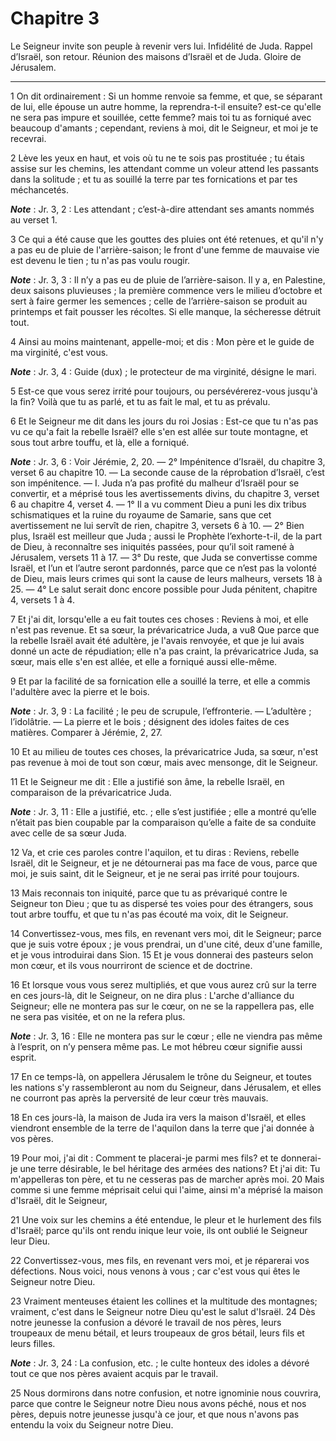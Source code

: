 # Chapitre 3

Le Seigneur invite son peuple à revenir vers lui.
Infidélité de Juda.
Rappel d’Israël, son retour.
Réunion des maisons d’Israël et de Juda.
Gloire de Jérusalem.

***

1 On dit ordinairement : Si un homme renvoie sa femme, et que, se séparant de lui, elle épouse un autre homme, la reprendra-t-il ensuite? est-ce qu'elle ne sera pas impure et souillée, cette femme? mais toi tu as forniqué avec beaucoup d'amants ; cependant, reviens à moi, dit le Seigneur, et moi je te recevrai.


2 Lève les yeux en haut, et vois où tu ne te sois pas prostituée ; tu étais assise sur les chemins, les attendant comme un voleur attend les passants dans la solitude ; et tu as souillé la terre par tes fornications et par tes méchancetés.

***Note*** :  Jr. 3, 2 : Les attendant ; c’est-à-dire attendant ses amants nommés au verset 1.


3 Ce qui a été cause que les gouttes des pluies ont été retenues, et qu'il n'y a pas eu de pluie de l'arrière-saison; le front d'une femme de mauvaise vie est devenu le tien ; tu n'as pas voulu rougir.

***Note*** :  Jr. 3, 3 : Il n’y a pas eu de pluie de l’arrière-saison. Il y a, en Palestine, deux saisons pluvieuses ; la première commence vers le milieu d’octobre et sert à faire germer les semences ; celle de l’arrière-saison se produit au printemps et fait pousser les récoltes. Si elle manque, la sécheresse détruit tout.


4 Ainsi au moins maintenant, appelle-moi; et dis : Mon père et le guide de ma virginité, c'est vous.

***Note*** :  Jr. 3, 4 : Guide (dux) ; le protecteur de ma virginité, désigne le mari.

5 Est-ce que vous serez irrité pour toujours, ou persévérerez-vous jusqu'à la fin? Voilà que tu as parlé, et tu as fait le mal, et tu as prévalu.


6 Et le Seigneur me dit dans les jours du roi Josias : Est-ce que tu n'as pas vu ce qu'a fait la rebelle Israël? elle s'en est allée sur toute montagne, et sous tout arbre touffu, et là, elle a forniqué.

***Note*** :  Jr. 3, 6 : Voir Jérémie, 2, 20. ― 2° Impénitence d’Israël, du chapitre 3, verset 6 au chapitre 10. ― La seconde cause de la réprobation d’Israël, c’est son impénitence. ― I. Juda n’a pas profité du malheur d’Israël pour se convertir, et a méprisé tous les avertissements divins, du chapitre 3, verset 6 au chapitre 4, verset 4. ― 1° Il a vu comment Dieu a puni les dix tribus schismatiques et la ruine du royaume de Samarie, sans que cet avertissement ne lui servît de rien, chapitre 3, versets 6 à 10. ― 2° Bien plus, Israël est meilleur que Juda ; aussi le Prophète l’exhorte-t-il, de la part de Dieu, à reconnaître ses iniquités passées, pour qu’il soit ramené à Jérusalem, versets 11 à 17. ― 3° Du reste, que Juda se convertisse comme Israël, et l’un et l’autre seront pardonnés, parce que ce n’est pas la volonté de Dieu, mais leurs crimes qui sont la cause de leurs malheurs, versets 18 à 25. ― 4° Le salut serait donc encore possible pour Juda pénitent, chapitre 4, versets 1 à 4.

7 Et j'ai dit, lorsqu'elle a eu fait toutes ces choses : Reviens à moi, et elle n'est pas revenue. Et sa sœur, la prévaricatrice Juda, a vu8 Que parce que la rebelle Israël avait été adultère, je l'avais renvoyée, et que je lui avais donné un acte de répudiation; elle n'a pas craint, la prévaricatrice Juda, sa sœur, mais elle s'en est allée, et elle a forniqué aussi elle-même.


9 Et par la facilité de sa fornication elle a souillé la terre, et elle a commis l'adultère avec la pierre et le bois.

***Note*** :  Jr. 3, 9 : La facilité ; le peu de scrupule, l’effronterie. ― L’adultère ; l’idolâtrie. ― La pierre et le bois ; désignent des idoles faites de ces matières. Comparer à Jérémie, 2, 27.

10 Et au milieu de toutes ces choses, la prévaricatrice Juda, sa sœur, n'est pas revenue à moi de tout son cœur, mais avec mensonge, dit le Seigneur.


11 Et le Seigneur me dit : Elle a justifié son âme, la rebelle Israël, en comparaison de la prévaricatrice Juda.

***Note*** :  Jr. 3, 11 : Elle a justifié, etc. ; elle s’est justifiée ; elle a montré qu’elle n’était pas bien coupable par la comparaison qu’elle a faite de sa conduite avec celle de sa sœur Juda.

12 Va, et crie ces paroles contre l'aquilon, et tu diras : Reviens, rebelle Israël, dit le Seigneur, et je ne détournerai pas ma face de vous, parce que moi, je suis saint, dit le Seigneur, et je ne serai pas irrité pour toujours.


13 Mais reconnais ton iniquité, parce que tu as prévariqué contre le Seigneur ton Dieu ; que tu as dispersé tes voies pour des étrangers, sous tout arbre touffu, et que tu n'as pas écouté ma voix, dit le Seigneur.


14 Convertissez-vous, mes fils, en revenant vers moi, dit le Seigneur; parce que je suis votre époux ; je vous prendrai, un d'une cité, deux d'une famille, et je vous introduirai dans Sion. 15 Et je vous donnerai des pasteurs selon mon cœur, et ils vous nourriront de science et de doctrine.


16 Et lorsque vous vous serez multipliés, et que vous aurez crû sur la terre en ces jours-là, dit le Seigneur, on ne dira plus : L'arche d'alliance du Seigneur; elle ne montera pas sur le cœur, on ne se la rappellera pas, elle ne sera pas visitée, et on ne la refera plus.

***Note*** :  Jr. 3, 16 : Elle ne montera pas sur le cœur ; elle ne viendra pas même à l’esprit, on n’y pensera même pas. Le mot hébreu cœur signifie aussi esprit.


17 En ce temps-là, on appellera Jérusalem le trône du Seigneur, et toutes les nations s'y rassembleront au nom du Seigneur, dans Jérusalem, et elles ne courront pas après la perversité de leur cœur très mauvais.


18 En ces jours-là, la maison de Juda ira vers la maison d'Israël, et elles viendront ensemble de la terre de l'aquilon dans la terre que j'ai donnée à vos pères.


19 Pour moi, j'ai dit : Comment te placerai-je parmi mes fils? et te donnerai-je une terre désirable, le bel héritage des armées des nations? Et j'ai dit: Tu m'appelleras ton père, et tu ne cesseras pas de marcher après moi. 20 Mais comme si une femme méprisait celui qui l'aime, ainsi m'a méprisé la maison d'Israël, dit le Seigneur,


21 Une voix sur les chemins a été entendue, le pleur et le hurlement des fils d'Israël; parce qu'ils ont rendu inique leur voie, ils ont oublié le Seigneur leur Dieu.


22 Convertissez-vous, mes fils, en revenant vers moi, et je réparerai vos défections. Nous voici, nous venons à vous ; car c'est vous qui êtes le Seigneur notre Dieu.


23 Vraiment menteuses étaient les collines et la multitude des montagnes; vraiment, c'est dans le Seigneur notre Dieu qu'est le salut d'Israël. 24 Dès notre jeunesse la confusion a dévoré le travail de nos pères, leurs troupeaux de menu bétail, et leurs troupeaux de gros bétail, leurs fils et leurs filles.

***Note*** :  Jr. 3, 24 : La confusion, etc. ; le culte honteux des idoles a dévoré tout ce que nos pères avaient acquis par le travail.

25 Nous dormirons dans notre confusion, et notre ignominie nous couvrira, parce que contre le Seigneur notre Dieu nous avons péché, nous et nos pères, depuis notre jeunesse jusqu'à ce jour, et que nous n'avons pas entendu la voix du Seigneur notre Dieu.

